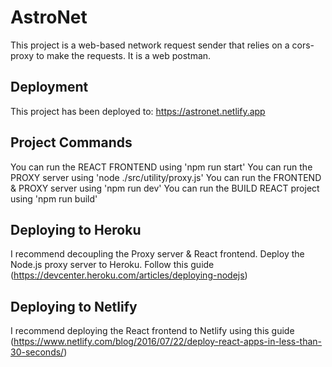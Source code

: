 # AstroNet
This project is a web-based network request sender that relies on a cors-proxy to make the requests. It is a web postman.

## Deployment
This project has been deployed to: https://astronet.netlify.app

## Project Commands
You can run the REACT FRONTEND using 'npm run start'
You can run the PROXY server using 'node ./src/utility/proxy.js'
You can run the FRONTEND & PROXY server using 'npm run dev'
You can run the BUILD REACT project using 'npm run build'

## Deploying to Heroku
I recommend decoupling the Proxy server & React frontend. Deploy the Node.js proxy server to Heroku. Follow this guide (https://devcenter.heroku.com/articles/deploying-nodejs)

## Deploying to Netlify
I recommend deploying the React frontend to Netlify using this guide (https://www.netlify.com/blog/2016/07/22/deploy-react-apps-in-less-than-30-seconds/)
